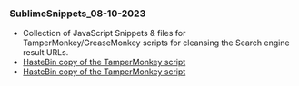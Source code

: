 ### SublimeSnippets_08-10-2023
 - Collection of JavaScript Snippets & files for TamperMonkey/GreaseMonkey scripts for cleansing the Search engine result URLs.
 - [HasteBin copy of the TamperMonkey script](https://hastebin.com/share/idosahiteb.javascript)
 - <a href="https://hastebin.com/share/idosahiteb.javascript" target="_blank">HasteBin copy of the TamperMonkey script</a>
